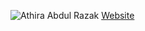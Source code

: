 ![Athira Abdul Razak](https://scontent.fcok8-1.fna.fbcdn.net/v/t1.6435-9/67891142_2279883828776756_6928895881928245248_n.jpg?_nc_cat=105&ccb=1-5&_nc_sid=174925&_nc_ohc=9Bxr4vPO-SsAX9KuqmV&_nc_ht=scontent.fcok8-1.fna&oh=676cc24a50ccbac137f7a8aa33732c01&oe=61582220)
[Website](https://athira-abdul-razak.github.io/Athira-static-website/)

